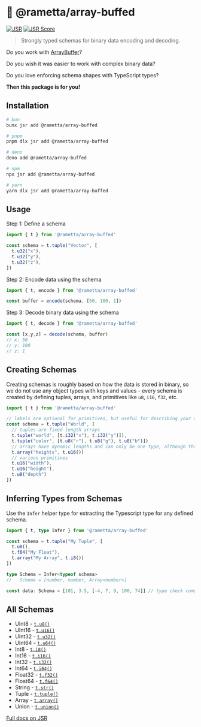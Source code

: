 # 🧬 @rametta/array-buffed

[![JSR](https://jsr.io/badges/@rametta/array-buffed)](https://jsr.io/@rametta/array-buffed)
[![JSR Score](https://jsr.io/badges/@rametta/array-buffed/score)](https://jsr.io/@rametta/array-buffed)

> Strongly typed schemas for binary data encoding and decoding.

Do you work with [ArrayBuffer](https://developer.mozilla.org/en-US/docs/Web/JavaScript/Reference/Global_Objects/ArrayBuffer)?

Do you wish it was easier to work with complex binary data?

Do you love enforcing schema shapes with TypeScript types?

**Then this package is for you!**

## Installation

```bash
# bun
bunx jsr add @rametta/array-buffed

# pnpm
pnpm dlx jsr add @rametta/array-buffed

# deno
deno add @rametta/array-buffed

# npm
npx jsr add @rametta/array-buffed

# yarn
yarn dlx jsr add @rametta/array-buffed
```

## Usage

Step 1: Define a schema

```ts
import { t } from '@rametta/array-buffed'

const schema = t.tuple("Vector", [
  t.u32("x"),
  t.u32("y"),
  t.u32("z"),
])
```

Step 2: Encode data using the schema

```ts
import { t, encode } from '@rametta/array-buffed'

const buffer = encode(schema, [50, 100, 1])
```

Step 3: Decode binary data using the schema

```ts
import { t, decode } from '@rametta/array-buffed'

const [x,y,z] = decode(schema, buffer)
// x: 50
// y: 100
// z: 1
```

## Creating Schemas

Creating schemas is roughly based on how the data is stored in binary, so we do not use any object types with keys and values - every schema is created by defining tuples, arrays, and primitives like `u8`, `i16`, `f32`, etc.

```ts
import { t } from '@rametta/array-buffed'

// labels are optional for primitives, but useful for describing your data
const schema = t.tuple("World", [
  // tuples are fixed length arrays
  t.tuple("world", [t.i32("x"), t.i32("y")]),
  t.tuple("color", [t.u8("r"), t.u8("g"), t.u8("b")])
  // arrays have dynamic lengths and can only be one type, although that type can also be a tuple type
  t.array("heights", t.u16())
  // various primitives
  t.u16("width"),
  t.u16("height"),
  t.u8("depth")
])
```

## Inferring Types from Schemas

Use the `Infer` helper type for extracting the Typescript type for any defined schema.

```ts
import { t, type Infer } from '@rametta/array-buffed'

const schema = t.tuple("My Tuple", [
  t.u8(),
  t.f64("My Float"),
  t.array("My Array", t.i8())
])

type Schema = Infer<typeof schema>
//   Schema = [number, number, Array<number>]

const data: Schema = [101, 3.5, [-4, 7, 9, 100, 74]] // type check compiles - woohoo
```

## All Schemas

- UInt8 - [`t.u8()`](https://jsr.io/@rametta/array-buffed/doc/~/t.u8)
- UInt16 - [`t.u16()`](https://jsr.io/@rametta/array-buffed/doc/~/t.u16)
- UInt32 - [`t.u32()`](https://jsr.io/@rametta/array-buffed/doc/~/t.u32)
- UInt64 - [`t.u64()`](https://jsr.io/@rametta/array-buffed/doc/~/t.u64)
- Int8 - [`t.i8()`](https://jsr.io/@rametta/array-buffed/doc/~/t.i8)
- Int16 - [`t.i16()`](https://jsr.io/@rametta/array-buffed/doc/~/t.i16)
- Int32 - [`t.i32()`](https://jsr.io/@rametta/array-buffed/doc/~/t.i32)
- Int64 - [`t.i64()`](https://jsr.io/@rametta/array-buffed/doc/~/t.i64)
- Float32 - [`t.f32()`](https://jsr.io/@rametta/array-buffed/doc/~/t.f32)
- Float64 - [`t.f64()`](https://jsr.io/@rametta/array-buffed/doc/~/t.f64)
- String - [`t.str()`](https://jsr.io/@rametta/array-buffed/doc/~/t.str)
- Tuple - [`t.tuple()`](https://jsr.io/@rametta/array-buffed/doc/~/t.tuple)
- Array - [`t.array()`](https://jsr.io/@rametta/array-buffed/doc/~/t.array)
- Union - [`t.union()`](https://jsr.io/@rametta/array-buffed/doc/~/t.union)

[Full docs on JSR](https://jsr.io/@rametta/array-buffed/doc)